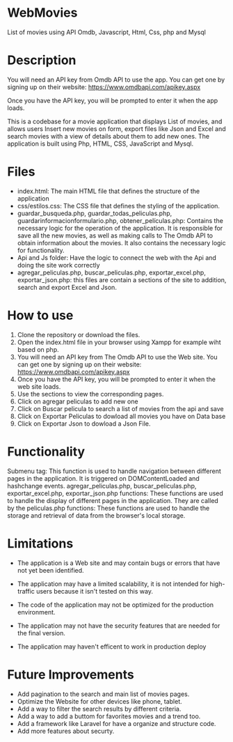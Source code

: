 # WebMovies
List of movies using API Omdb, Javascript, Html, Css, php and Mysql

# Description
You will need an API key from Omdb API to use the app. You can get one by signing up on their website:
https://www.omdbapi.com/apikey.aspx

Once you have the API key, you will be prompted to enter it when the app loads.

This is a codebase for a movie application that displays List of movies, and allows users Insert new movies on form, export files like Json and Excel and search movies with a view of details about them to add new ones. The application is built using Php, HTML, CSS, JavaScript and Mysql.

# Files
- index.html: The main HTML file that defines the structure of the application
- css/estilos.css: The CSS file that defines the styling of the application.
- guardar_busqueda.php, guardar_todas_peliculas.php, guardarinformacionformulario.php, obtener_películas.php: Contains the necessary logic for the operation of the application. It is responsible for save all the new movies, as well as making calls to The Omdb API to obtain information about the movies. It also contains the necessary logic for functionality.
- Api and Js folder: Have the logic to connect the web with the Api and doing the site work correctly
- agregar_peliculas.php, buscar_peliculas.php, exportar_excel.php, exportar_json.php: this files are contain a sections of the site to addition, search and export Excel and Json.

# How to use
1. Clone the repository or download the files.
2. Open the index.html file in your browser using Xampp for example wiht based on php.
3. You will need an API key from The Omdb API to use the Web site. You can get one by signing up on their website: https://www.omdbapi.com/apikey.aspx
4. Once you have the API key, you will be prompted to enter it when the web site loads.
5. Use the sections to view the corresponding pages.
6. Click on agregar peliculas to add new one
7. Click on Buscar pelicula to search a list of movies from the api and save
8. Click on Exportar Peliculas to dowload all movies you have on Data base
9. Click on Exportar Json to dowload a Json File.

# Functionality
Submenu tag: This function is used to handle navigation between different pages in the application. It is triggered on DOMContentLoaded and hashchange events.
agregar_peliculas.php, buscar_peliculas.php, exportar_excel.php, exportar_json.php functions: These functions are used to handle the display of different pages in the application. They are called by the
peliculas.php functions: These functions are used to handle the storage and retrieval of data from the browser's local storage.

# Limitations

- The application is a Web site and may contain bugs or errors that have not yet been identified.
  
- The application may have a limited scalability, it is not intended for high-traffic users because it isn't tested on this way.

- The code of the application may not be optimized for the production environment.

- The application may not have the security features that are needed for the final version.

- The application may haven't efficent to work in production deploy

# Future Improvements

- Add pagination to the search and main list of movies pages.
- Optimize the Website for other devices like phone, tablet.
- Add a way to filter the search results by different criteria.
- Add a way to add a buttom for favorites movies and a trend too.
- Add a framework like Laravel for have a organize and structure code.
- Add more features about securty.
